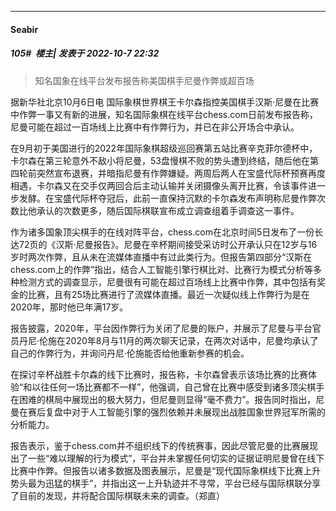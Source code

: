 

*****

####  Seabir  
##### 105#         楼主| 发表于 2022-10-7 22:32

<blockquote>知名国象在线平台发布报告称美国棋手尼曼作弊或超百场</blockquote>
据新华社北京10月6日电 国际象棋世界棋王卡尔森指控美国棋手汉斯·尼曼在比赛中作弊一事又有新的进展，知名国际象棋在线平台chess.com日前发布报告称，尼曼可能在超过一百场线上比赛中有作弊行为，并已在非公开场合中承认。

在9月初于美国进行的2022年国际象棋超级巡回赛第五站比赛辛克菲尔德杯中，卡尔森在第三轮意外不敌小将尼曼，53盘慢棋不败的势头遭到终结，随后他在第四轮前突然宣布退赛，并暗指尼曼有作弊嫌疑。两周后两人在宝盛代际杯预赛再度相遇，卡尔森又在交手仅两回合后主动认输并关闭摄像头离开比赛，令该事件进一步发酵。在宝盛代际杯夺冠后，此前一直保持沉默的卡尔森发布声明称尼曼作弊次数比他承认的次数更多，随后国际棋联宣布成立调查组着手调查这一事件。

作为诸多国象顶尖棋手的在线对阵平台，chess.com在北京时间5日发布了一份长达72页的《汉斯·尼曼报告》。尼曼在辛杯期间接受采访时公开承认只在12岁与16岁时两次作弊，且从未在流媒体直播中有过此类行为。但报告第四部分“汉斯在chess.com上的作弊”指出，结合人工智能引擎行棋比对、比赛行为模式分析等多种检测方式的调查显示，尼曼很有可能在超过百场线上比赛中作弊，其中包括有奖金的比赛，且有25场比赛进行了流媒体直播。最近一次疑似线上作弊行为是在2020年，那时他已年满17岁。

报告披露，2020年，平台因作弊行为关闭了尼曼的账户，并展示了尼曼与平台官员丹尼·伦施在2020年8月与11月的两次聊天记录，在两次对话中，尼曼均承认了自己的作弊行为，并询问丹尼·伦施能否给他重新参赛的机会。

在探讨辛杯战胜卡尔森的线下比赛时，报告称，卡尔森曾表示该场比赛的比赛体验“和以往任何一场比赛都不一样”，他强调，自己曾在比赛中感受到诸多顶尖棋手在困难的棋局中展现出的极大努力，但尼曼则显得“毫不费力”。报告同时指出，尼曼在赛后复盘中对于人工智能引擎的强烈依赖并未展现出战胜国象世界冠军所需的分析能力。

报告表示，鉴于chess.com并不组织线下的传统赛事，因此尽管尼曼的比赛展现出了一些“难以理解的行为模式”，平台并未掌握任何切实的证据证明尼曼曾在线下比赛中作弊。但报告以诸多数据及图表展示，尼曼是“现代国际象棋线下比赛上升势头最为迅猛的棋手”，并指出这一上升轨迹并不寻常，平台已经与国际棋联分享了目前的发现，并将配合国际棋联未来的调查。（郑直）


